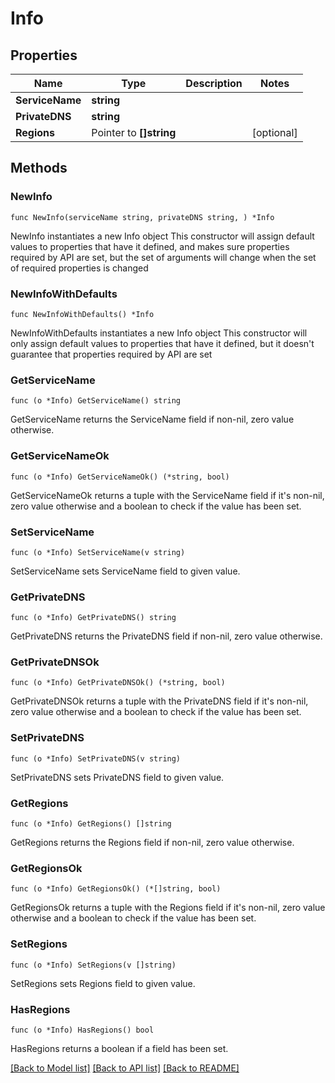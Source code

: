 # Info

## Properties

Name | Type | Description | Notes
------------ | ------------- | ------------- | -------------
**ServiceName** | **string** |  | 
**PrivateDNS** | **string** |  | 
**Regions** | Pointer to **[]string** |  | [optional] 

## Methods

### NewInfo

`func NewInfo(serviceName string, privateDNS string, ) *Info`

NewInfo instantiates a new Info object
This constructor will assign default values to properties that have it defined,
and makes sure properties required by API are set, but the set of arguments
will change when the set of required properties is changed

### NewInfoWithDefaults

`func NewInfoWithDefaults() *Info`

NewInfoWithDefaults instantiates a new Info object
This constructor will only assign default values to properties that have it defined,
but it doesn't guarantee that properties required by API are set

### GetServiceName

`func (o *Info) GetServiceName() string`

GetServiceName returns the ServiceName field if non-nil, zero value otherwise.

### GetServiceNameOk

`func (o *Info) GetServiceNameOk() (*string, bool)`

GetServiceNameOk returns a tuple with the ServiceName field if it's non-nil, zero value otherwise
and a boolean to check if the value has been set.

### SetServiceName

`func (o *Info) SetServiceName(v string)`

SetServiceName sets ServiceName field to given value.


### GetPrivateDNS

`func (o *Info) GetPrivateDNS() string`

GetPrivateDNS returns the PrivateDNS field if non-nil, zero value otherwise.

### GetPrivateDNSOk

`func (o *Info) GetPrivateDNSOk() (*string, bool)`

GetPrivateDNSOk returns a tuple with the PrivateDNS field if it's non-nil, zero value otherwise
and a boolean to check if the value has been set.

### SetPrivateDNS

`func (o *Info) SetPrivateDNS(v string)`

SetPrivateDNS sets PrivateDNS field to given value.


### GetRegions

`func (o *Info) GetRegions() []string`

GetRegions returns the Regions field if non-nil, zero value otherwise.

### GetRegionsOk

`func (o *Info) GetRegionsOk() (*[]string, bool)`

GetRegionsOk returns a tuple with the Regions field if it's non-nil, zero value otherwise
and a boolean to check if the value has been set.

### SetRegions

`func (o *Info) SetRegions(v []string)`

SetRegions sets Regions field to given value.

### HasRegions

`func (o *Info) HasRegions() bool`

HasRegions returns a boolean if a field has been set.


[[Back to Model list]](../README.md#documentation-for-models) [[Back to API list]](../README.md#documentation-for-api-endpoints) [[Back to README]](../README.md)


